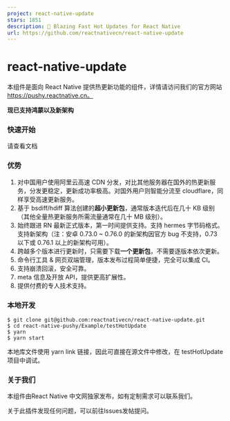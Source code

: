```yaml
---
project: react-native-update
stars: 1851
description: 🚀 Blazing Fast Hot Updates for React Native
url: https://github.com/reactnativecn/react-native-update
---
```


react-native-update
===================

本组件是面向 React Native 提供热更新功能的组件，详情请访问我们的官方网站 https://pushy.reactnative.cn。

**现已支持鸿蒙以及新架构**

### 快速开始

请查看文档

### 优势

1.  对中国用户使用阿里云高速 CDN 分发，对比其他服务器在国外的热更新服务，分发更稳定，更新成功率极高。对国外用户则智能分流至 cloudflare，同样享受高速更新服务。
2.  基于 bsdiff/hdiff 算法创建的**超小更新包**，通常版本迭代后在几十 KB 级别（其他全量热更新服务所需流量通常在几十 MB 级别）。
3.  始终跟进 RN 最新正式版本，第一时间提供支持。支持 hermes 字节码格式。支持新架构（注：安卓 0.73.0 ~ 0.76.0 的新架构因官方 bug 不支持，0.73 以下或 0.76.1 以上的新架构可用）。
4.  跨越多个版本进行更新时，只需要下载**一个更新包**，不需要逐版本依次更新。
5.  命令行工具 & 网页双端管理，版本发布过程简单便捷，完全可以集成 CI。
6.  支持崩溃回滚，安全可靠。
7.  meta 信息及开放 API，提供更高扩展性。
8.  提供付费的专人技术支持。

### 本地开发

```
$ git clone git@github.com:reactnativecn/react-native-update.git
$ cd react-native-pushy/Example/testHotUpdate
$ yarn
$ yarn start
```

本地库文件使用 yarn link 链接，因此可直接在源文件中修改，在 testHotUpdate 项目中调试。

### 关于我们

本组件由React Native 中文网独家发布，如有定制需求可以联系我们。

关于此插件发现任何问题，可以前往Issues发帖提问。
